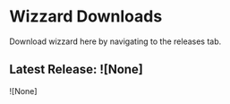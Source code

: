 # Wizzard Downloads
Download wizzard here by navigating to the releases tab.
## Latest Release: ![None]
![None]
